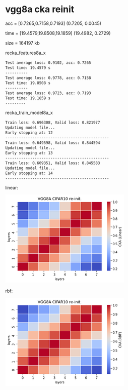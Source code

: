 # vgg8a cka reinit
acc = [0.7265,0.7158,0.7193]   (0.7205, 0.0045)

time = [19.4579,19.8508,19.1859]   (19.4982, 0.2729)

size = 164197 kb

recka_features8a_x
```
Test average loss: 0.9102, acc: 0.7265
Test time: 19.4579 s
----------
Test average loss: 0.9778, acc: 0.7158
Test time: 19.8508 s
----------
Test average loss: 0.9723, acc: 0.7193
Test time: 19.1859 s
---------
```

recka_train_model8a_x
```
Train loss: 0.696308, Valid loss: 0.821977
Updating model file...
Early stopping at: 12
----------------------------------------------
Train loss: 0.649598, Valid loss: 0.844594
Updating model file...
Early stopping at: 13
----------------------------------------------
Train loss: 0.609351, Valid loss: 0.845583
Updating model file...
Early stopping at: 14
----------------------------------------------
```

linear:

![recka8alinear](recka8alinear.png)

rbf:

![recka8arbf](recka8arbf.png)
